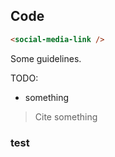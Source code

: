 ## Code

```html
<social-media-link />
```

Some guidelines.

TODO:

* something

> Cite something

### test
